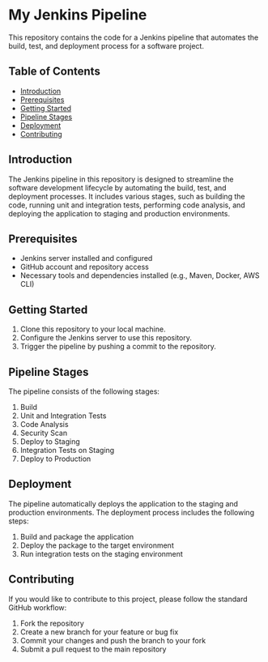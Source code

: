# My Jenkins Pipeline

This repository contains the code for a Jenkins pipeline that automates the build, test, and deployment process for a software project.

## Table of Contents
- [Introduction](#introduction)
- [Prerequisites](#prerequisites)
- [Getting Started](#getting-started)
- [Pipeline Stages](#pipeline-stages)
- [Deployment](#deployment)
- [Contributing](#contributing)

## Introduction
The Jenkins pipeline in this repository is designed to streamline the software development lifecycle by automating the build, test, and deployment processes. It includes various stages, such as building the code, running unit and integration tests, performing code analysis, and deploying the application to staging and production environments.

## Prerequisites
- Jenkins server installed and configured
- GitHub account and repository access
- Necessary tools and dependencies installed (e.g., Maven, Docker, AWS CLI)

## Getting Started
1. Clone this repository to your local machine.
2. Configure the Jenkins server to use this repository.
3. Trigger the pipeline by pushing a commit to the repository.

## Pipeline Stages
The pipeline consists of the following stages:
1. Build
2. Unit and Integration Tests
3. Code Analysis
4. Security Scan
5. Deploy to Staging
6. Integration Tests on Staging
7. Deploy to Production

## Deployment
The pipeline automatically deploys the application to the staging and production environments. The deployment process includes the following steps:
1. Build and package the application
2. Deploy the package to the target environment
3. Run integration tests on the staging environment

## Contributing
If you would like to contribute to this project, please follow the standard GitHub workflow:
1. Fork the repository
2. Create a new branch for your feature or bug fix
3. Commit your changes and push the branch to your fork
4. Submit a pull request to the main repository
